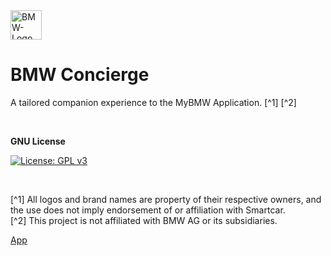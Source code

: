 <img width="50" height="47" alt="BMW-Logo" src="https://github.com/user-attachments/assets/9ba64150-410c-4a1c-90a5-b900e21771eb" />

# BMW Concierge
A tailored companion experience to the MyBMW Application. [^1] [^2]

&nbsp;
&nbsp;
&nbsp;
&nbsp;

**GNU License** 

[![License: GPL v3](https://img.shields.io/badge/License-GPLv3-blue.svg)](https://www.gnu.org/licenses/gpl-3.0)

&nbsp;
&nbsp;
&nbsp;


[^1] All logos and brand names are property of their respective owners, and the use does not imply endorsement of or affiliation with Smartcar.<br>
[^2] This project is not affiliated with BMW AG or its subsidiaries.


[App](https://chatala1.github.io/BMW-Concierge/)